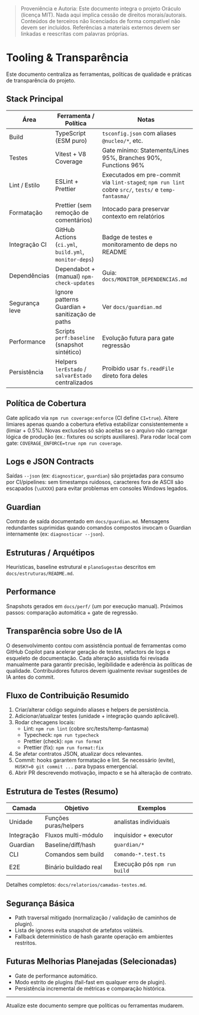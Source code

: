 > Proveniência e Autoria: Este documento integra o projeto Oráculo (licença MIT).
> Nada aqui implica cessão de direitos morais/autorais.
> Conteúdos de terceiros não licenciados de forma compatível não devem ser incluídos.
> Referências a materiais externos devem ser linkadas e reescritas com palavras próprias.

# Tooling & Transparência

Este documento centraliza as ferramentas, políticas de qualidade e práticas de transparência do projeto.

## Stack Principal

| Área           | Ferramenta / Política                                  | Notas                                                                                                |
| -------------- | ------------------------------------------------------ | ---------------------------------------------------------------------------------------------------- |
| Build          | TypeScript (ESM puro)                                  | `tsconfig.json` com aliases `@nucleo/*`, etc.                                                        |
| Testes         | Vitest + V8 Coverage                                   | Gate mínimo: Statements/Lines 95%, Branches 90%, Functions 96%                                       |
| Lint / Estilo  | ESLint + Prettier                                      | Executados em pre-commit via `lint-staged`; `npm run lint` cobre `src/`, `tests/` e `temp-fantasma/` |
| Formatação     | Prettier (sem remoção de comentários)                  | Intocado para preservar contexto em relatórios                                                       |
| Integração CI  | GitHub Actions (`ci.yml`, `build.yml`, `monitor-deps`) | Badge de testes e monitoramento de deps no README                                                    |
| Dependências   | Dependabot + (manual) `npm-check-updates`              | Guia: `docs/MONITOR_DEPENDENCIAS.md`                                                                 |
| Segurança leve | Ignore patterns Guardian + sanitização de paths        | Ver `docs/guardian.md`                                                                               |
| Performance    | Scripts `perf:baseline` (snapshot sintético)           | Evolução futura para gate regressão                                                                  |
| Persistência   | Helpers `lerEstado` / `salvarEstado` centralizados     | Proibido usar `fs.readFile` direto fora deles                                                        |

## Política de Cobertura

Gate aplicado via `npm run coverage:enforce` (CI define `CI=true`). Altere limiares apenas quando a cobertura efetiva estabilizar consistentemente ≥ (limiar + 0.5%). Novas exclusões só são aceitas se o arquivo não carregar lógica de produção (ex.: fixtures ou scripts auxiliares). Para rodar local com gate: `COVERAGE_ENFORCE=true npm run coverage`.

## Logs e JSON Contracts

Saídas `--json` (ex: `diagnosticar`, `guardian`) são projetadas para consumo por CI/pipelines: sem timestamps ruidosos, caracteres fora de ASCII são escapados (`\uXXXX`) para evitar problemas em consoles Windows legados.

## Guardian

Contrato de saída documentado em `docs/guardian.md`. Mensagens redundantes suprimidas quando comandos compostos invocam o Guardian internamente (ex: `diagnosticar --json`).

## Estruturas / Arquétipos

Heurísticas, baseline estrutural e `planoSugestao` descritos em `docs/estruturas/README.md`.

## Performance

Snapshots gerados em `docs/perf/` (um por execução manual). Próximos passos: comparação automática + gate de regressão.

## Transparência sobre Uso de IA

O desenvolvimento contou com assistência pontual de ferramentas como GitHub Copilot para acelerar geração de testes, refactors de logs e esqueleto de documentação. Cada alteração assistida foi revisada manualmente para garantir precisão, legibilidade e aderência às políticas de qualidade. Contribuidores futuros devem igualmente revisar sugestões de IA antes do commit.

## Fluxo de Contribuição Resumido

1. Criar/alterar código seguindo aliases e helpers de persistência.
2. Adicionar/atualizar testes (unidade + integração quando aplicável).
3. Rodar checagens locais:
   - Lint: `npm run lint` (cobre src/tests/temp-fantasma)
   - Typecheck: `npm run typecheck`
   - Prettier (check): `npm run format`
   - Prettier (fix): `npm run format:fix`
4. Se afetar contratos JSON, atualizar docs relevantes.
5. Commit: hooks garantem formatação e lint. Se necessário (evite), `HUSKY=0 git commit ...` para bypass emergencial.
6. Abrir PR descrevendo motivação, impacto e se há alteração de contrato.

## Estrutura de Testes (Resumo)

| Camada     | Objetivo              | Exemplos                     |
| ---------- | --------------------- | ---------------------------- |
| Unidade    | Funções puras/helpers | analistas individuais        |
| Integração | Fluxos multi-módulo   | inquisidor + executor        |
| Guardian   | Baseline/diff/hash    | `guardian/*`                 |
| CLI        | Comandos sem build    | `comando-*.test.ts`          |
| E2E        | Binário buildado real | Execução pós `npm run build` |

Detalhes completos: `docs/relatorios/camadas-testes.md`.

## Segurança Básica

- Path traversal mitigado (normalização / validação de caminhos de plugin).
- Lista de ignores evita snapshot de artefatos voláteis.
- Fallback determinístico de hash garante operação em ambientes restritos.

## Futuras Melhorias Planejadas (Selecionadas)

- Gate de performance automático.
- Modo estrito de plugins (fail-fast em qualquer erro de plugin).
- Persistência incremental de métricas e comparação histórica.

---

Atualize este documento sempre que políticas ou ferramentas mudarem.
